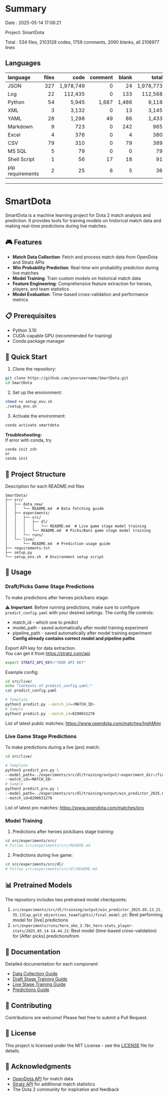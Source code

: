 # Summary

Date : 2025-05-14 17:06:21

Project: SmartDota

Total : 534 files,  2103128 codes, 1759 comments, 2090 blanks, all 2106977 lines

## Languages
| language | files | code | comment | blank | total |
| :--- | ---: | ---: | ---: | ---: | ---: |
| JSON | 327 | 1,978,749 | 0 | 24 | 1,978,773 |
| Log | 22 | 112,435 | 0 | 133 | 112,568 |
| Python | 54 | 5,945 | 1,687 | 1,486 | 9,118 |
| XML | 3 | 3,132 | 0 | 13 | 3,145 |
| YAML | 28 | 1,298 | 49 | 86 | 1,433 |
| Markdown | 9 | 723 | 0 | 242 | 965 |
| Excel | 4 | 376 | 0 | 4 | 380 |
| CSV | 79 | 310 | 0 | 79 | 389 |
| MS SQL | 5 | 79 | 0 | 0 | 79 |
| Shell Script | 1 | 56 | 17 | 18 | 91 |
| pip requirements | 2 | 25 | 6 | 5 | 36 |

---

# SmartDota

SmartDota is a machine learning project for Dota 2 match analysis and prediction. It provides tools for training models on historical match data and making real-time predictions during live matches.

## 🎮 Features

- **Match Data Collection**: Fetch and process match data from OpenDota and Stratz APIs
- **Win Probability Prediction**: Real-time win probability prediction during live matches
- **Model Training**: Train custom models on historical match data
- **Feature Engineering**: Comprehensive feature extraction for heroes, players, and team statistics
- **Model Evaluation**: Time-based cross-validation and performance metrics

## 📋 Prerequisites

- Python 3.10
- CUDA-capable GPU (recommended for training)
- Conda package manager

## 🚀 Quick Start

1. Clone the repository:
```bash
git clone https://github.com/yourusername/SmartDota.git
cd SmartDota
```

2. Set up the environment:
```bash
chmod +x setup_env.sh
./setup_env.sh
```

3. Activate the environment:
```bash
conda activate smartdota
```

__Troubleshooting:__ \
If error with conda, try
```bash
conda init zsh 
or 
conda init
```

## 📁 Project Structure

Description for each README.md files

```
SmartDota/
├── src/
│   ├── data_new/           
│   │   └── README.md  # Data fetching guide
│   ├── experiments/        
│   │   ├── src/
│   │   │   ├── dl/        
│   │   │   │   └── README.md  # Live game stage model training
│   │   │   └── README.md  # Picks/Bans game stage model training 
│   │   └── runs/          
│   └── live/              
│       └── README.md  # Prediction usage guide
├── requirements.txt       
├── setup.py              
└── setup_env.sh  # Environment setup script
```

## 🎯 Usage

### Draft/Picks Game Stage Predictions

To make predictions after heroes pick/bans stage:

⚠️ **Important**: Before running predictions, make sure to configure `predict_config.yaml` with your desired settings. The config file controls:
- match_id - which one to predict
- model_path - saved automatically after model training experiment
- pipeline_path - saved automatically after model training experiment
**Config already contains correct model and pipeline paths**

Export API key for data extraction. \
You can get it from https://stratz.com/api
```bash
export STRATZ_API_KEY="YOUR API KEY"
```

Example config:

```bash
cd src/live/
echo "Contents of predict_config.yaml:"
cat predict_config.yaml

# Template
python3 predict.py --match_id=<MATCH_ID>
# Sample
python3 predict.py --match_id=8290631276
```

List of latest public matches: https://www.opendota.com/matches/highMmr

### Live Game Stage Predictions

To make predictions during a live (pro) match:

```bash
cd src/live/

# Template
python3 predict_pro.py \
--model_path=../experiments/src/dl/training/output/<experiment_dir>/final_model.pt \
--match_id=<MATCH_ID>
# Sample 
python3 predict_pro.py \
--model_path=../experiments/src/dl/training/output/win_predictor_2025.05.13_22.35.13[xp_gold_objectives_teamfights]/final_model.pt \
--match_id=8290631276
```

List of latest pro matches: https://www.opendota.com/matches/pro

### Model Training

1. Predictions after heroes pick/bans stage training:
```bash
cd src/experiments/src/
# Follow src/experiments/src/README.md
```

2. Predictions during live game:
```bash
cd src/experiments/src/dl/
# Follow src/experiments/src/dl/README.md
```


<!-- To train a new model:

```bash
cd src/experiments/src/

# Template
python3 __main__.py --config=../experiments/configs/<CONFIG>.yaml
# Sample [Sample configs are listed in ../configs/]
python3 __main__.py --config=../experiments/hero_ohe_3.78c_hero-stats_player-stats.yaml
```

For time-based cross-validation (better precision):

```bash
cd src/experiments/src/

# Template
python3 time_cv.py \
--config=../configs/<CONFIG>.yaml \
--n-windows=3 \
--window-hours=6
# Sample [Sample configs are listed in ../configs/]
python3 time_cv.py \
--config=../configs/hero_ohe_3.78c_hero-stats_player-stats.yaml \
--n-windows=3 \
--window-hours=6
``` -->

## 📊 Pretrained Models

The repository includes two pretrained model checkpoints:

1. `src/experiments/src/dl/training/output/win_predictor_2025.05.13_22.35.13[xp_gold_objectives_teamfights]/final_model.pt`: Best performing model for [live] predictions
2. `src/experiments/runs/hero_ohe_3.78c_hero-stats_player-stats/2025.05.14-14.44.21`: Best model (time-based cross-validation) for [After picks] predictionsfrom

## 📝 Documentation

Detailed documentation for each component:

- [Data Collection Guide](src/data_new/README.md)
- [Draft Stage Training Guide](src/experiments/src/README.md)
- [Live Stage Training Guide](src/experiments/src/dl/README.md)
- [Predictions Guide](src/live/README.md)

## 🤝 Contributing

Contributions are welcome! Please feel free to submit a Pull Request.

## 📄 License

This project is licensed under the MIT License - see the [LICENSE](LICENSE) file for details.

## 🙏 Acknowledgments

- [OpenDota API](https://docs.opendota.com/) for match data
- [Stratz API](https://stratz.com/api) for additional match statistics
- The Dota 2 community for inspiration and feedback
